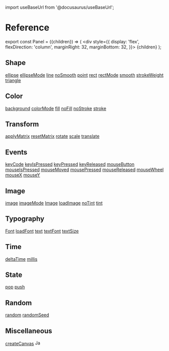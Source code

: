 import useBaseUrl from '@docusaurus/useBaseUrl';

# Reference

export const Panel = ({children}) => (
    <div
        style={{
            display: 'flex',
            flexDirection: 'column',
            marginRight: 32,
            marginBottom: 32,
        }}>
        {children}
    </div>
);

<div
    style={{
        display: 'flex',
        flexWrap: 'wrap',
    }}>
    <Panel>
        <h2>Shape</h2>
        <a href="/docs/reference/ellipse">ellipse</a>
        <a href="/docs/reference/ellipseMode">ellipseMode</a>
        <a href="/docs/reference/line">line</a>
        <a href="/docs/reference/noSmooth">noSmooth</a>
        <a href="/docs/reference/point">point</a>
        <a href="/docs/reference/rect">rect</a>
        <a href="/docs/reference/rectMode">rectMode</a>
        <a href="/docs/reference/smooth">smooth</a>
        <a href="/docs/reference/strokeWeight">strokeWeight</a>
        <a href="/docs/reference/triangle">triangle</a>
    </Panel>
    <Panel>
        <h2>Color</h2>
        <a href="/docs/reference/background">background</a>
        <a href="/docs/reference/colorMode">colorMode</a>
        <a href="/docs/reference/fill">fill</a>
        <a href="/docs/reference/noFill">noFill</a>
        <a href="/docs/reference/noStroke">noStroke</a>
        <a href="/docs/reference/stroke">stroke</a>
    </Panel>
    <Panel>
        <h2>Transform</h2>
        <a href="/docs/reference/applyMatrix">applyMatrix</a>
        <a href="/docs/reference/resetMatrix">resetMatrix</a>
        <a href="/docs/reference/rotate">rotate</a>
        <a href="/docs/reference/scale">scale</a>
        <a href="/docs/reference/translate">translate</a>
    </Panel>
    <Panel>
        <h2>Events</h2>
        <a href="/docs/reference/keyCode">keyCode</a>
        <a href="/docs/reference/keyIsPressed">keyIsPressed</a>
        <a href="/docs/reference/keyPressed">keyPressed</a>
        <a href="/docs/reference/keyReleased">keyReleased</a>
        <a href="/docs/reference/mouseButton">mouseButton</a>
        <a href="/docs/reference/mouseIsPressed">mouseIsPressed</a>
        <a href="/docs/reference/mouseMoved">mouseMoved</a>
        <a href="/docs/reference/mousePressed">mousePressed</a>
        <a href="/docs/reference/mouseReleased">mouseReleased</a>
        <a href="/docs/reference/mouseWheel">mouseWheel</a>
        <a href="/docs/reference/mouseX">mouseX</a>
        <a href="/docs/reference/mouseY">mouseY</a>
    </Panel>
    <Panel>
        <h2>Image</h2>
        <a href="/docs/reference/image">image</a>
        <a href="/docs/reference/imageMode">imageMode</a>
        <a href="/docs/reference/image_">Image</a>
        <a href="/docs/reference/loadImage">loadImage</a>
        <a href="/docs/reference/noTint">noTint</a>
        <a href="/docs/reference/tint">tint</a>
    </Panel>
    <Panel>
        <h2>Typography</h2>
        <a href="/docs/reference/font">Font</a>
        <a href="/docs/reference/loadFont">loadFont</a>
        <a href="/docs/reference/text">text</a>
        <a href="/docs/reference/textFont">textFont</a>
        <a href="/docs/reference/textSize">textSize</a>
    </Panel>
    <Panel>
        <h2>Time</h2>
        <a href="/docs/reference/deltaTime">deltaTime</a>
        <a href="/docs/reference/millis">millis</a>
    </Panel>
    <Panel>
        <h2>State</h2>
        <a href="/docs/reference/pop">pop</a>
        <a href="/docs/reference/push">push</a>
    </Panel>
    <Panel>
        <h2>Random</h2>
        <a href="/docs/reference/random">random</a>
        <a href="/docs/reference/randomSeed">randomSeed</a>
    </Panel>
    <Panel>
        <h2>Miscellaneous</h2>
        <div style={{display: 'flex', gap: 4}}>
            <a href="/docs/reference/createCanvas">createCanvas</a>
            <img src={useBaseUrl('/img/js.svg')} title="JavaScript only" width="16" />
        </div>
    </Panel>
</div>
